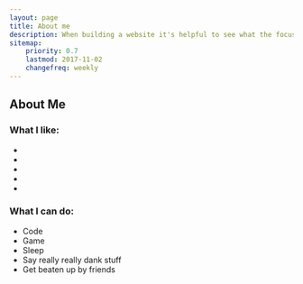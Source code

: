 ```yaml
---
layout: page
title: About me
description: When building a website it's helpful to see what the focus of your site is. This page is an example of how to show a website's focus.
sitemap:
    priority: 0.7
    lastmod: 2017-11-02
    changefreq: weekly
---
```

## About Me

### What I like:
<ul>
  <li></li>
  <li></li>
  <li></li>
  <li></li>
  <li></li>
</ul>

### What I can do:
<ul>
  <li>Code</li>
  <li>Game</li>
  <li>Sleep</li>
  <li>Say really really dank stuff</li>
  <li>Get beaten up by friends</li>
</ul>

<div class="box">
</div>
